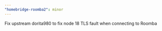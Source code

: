 ```yaml
---
"homebridge-roomba2": minor
---
```


Fix upstream dorita980 to fix node 18 TLS fault when connecting to Roomba

